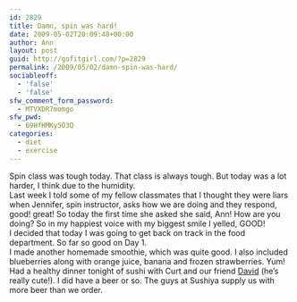 ```yaml
---
id: 2829
title: Damn, spin was hard!
date: 2009-05-02T20:09:48+00:00
author: Ann
layout: post
guid: http://gofitgirl.com/?p=2829
permalink: /2009/05/02/damn-spin-was-hard/
sociableoff:
  - 'false'
  - 'false'
sfw_comment_form_password:
  - MTVXDR7momgo
sfw_pwd:
  - 69HfHMKy5O3Q
categories:
  - diet
  - exercise
---
```

Spin class was tough today. That class is always tough. But today was a lot harder, I think due to the humidity.  
Last week I told some of my fellow classmates that I thought they were liars when Jennifer, spin instructor, asks how we are doing and they respond, good! great! So today the first time she asked she said, Ann! How are you doing? So in my happiest voice with my biggest smile I yelled, GOOD!  
I decided that today I was going to get back on track in the food department. So far so good on Day 1.  
I made another homemade smoothie, which was quite good. I also included blueberries along with orange juice, banana and frozen strawberries. Yum!  
Had a healthy dinner tonight of sushi with Curt and our friend [David](http://el-oso.net) (he&#8217;s really cute!). I did have a beer or so. The guys at Sushiya supply us with more beer than we order.